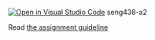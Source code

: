 [![Open in Visual Studio Code](https://classroom.github.com/assets/open-in-vscode-718a45dd9cf7e7f842a935f5ebbe5719a5e09af4491e668f4dbf3b35d5cca122.svg)](https://classroom.github.com/online_ide?assignment_repo_id=13678427&assignment_repo_type=AssignmentRepo)
seng438-a2

Read [the assignment guideline](seng438-a2.md) 
